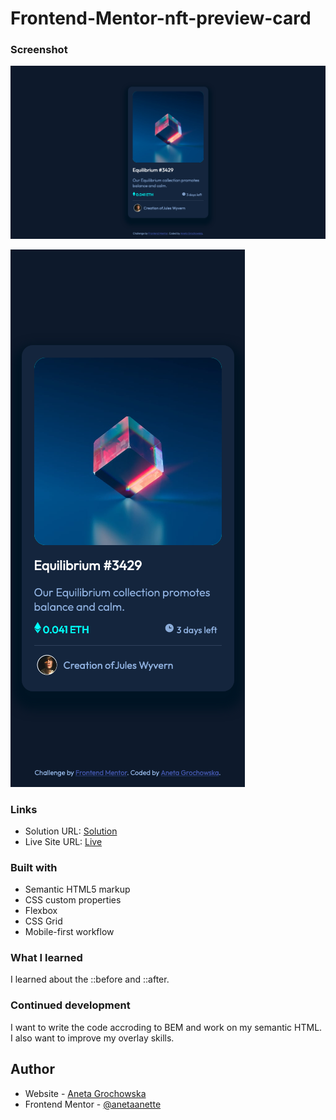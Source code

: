 # Frontend-Mentor-nft-preview-card

### Screenshot

![Desktop](https://github.com/anetaanette/Frontend-Mentor-nft-preview-card/blob/main/images/screenshot-desktop.png)

![Mobile](https://github.com/anetaanette/Frontend-Mentor-nft-preview-card/blob/main/images/screenshot-mobile.png)

### Links

- Solution URL: [Solution](https://github.com/anetaanette/Frontend-Mentor-nft-preview-card)
- Live Site URL: [Live](https://anetaanette.github.io/Frontend-Mentor-nft-preview-card/)

### Built with

- Semantic HTML5 markup
- CSS custom properties
- Flexbox
- CSS Grid
- Mobile-first workflow

### What I learned

I learned about the ::before and ::after.

### Continued development

I want to write the code accroding to BEM and work on my semantic HTML. I also want to improve my overlay skills.

## Author

- Website - [Aneta Grochowska](https://github.com/anetaanette)
- Frontend Mentor - [@anetaanette](https://www.frontendmentor.io/profile/anetaanette)
